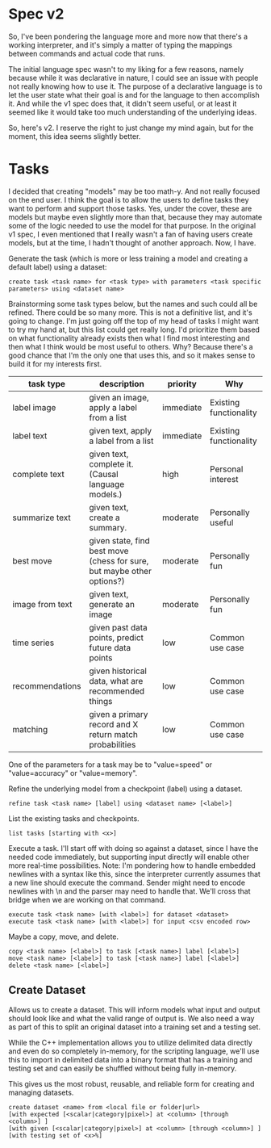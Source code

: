 # Spec v2

So, I've been pondering the language more and more now that there's a working interpreter, and it's simply a matter
of typing the mappings between commands and actual code that runs. 

The initial language spec wasn't to my liking for a few reasons, namely because while it was declarative in nature, I 
could see an issue with people not really knowing how to use it. The purpose of a declarative language is to let
the user state what their goal is and for the language to then accomplish it. And while the v1 spec does that,
it didn't seem useful, or at least it seemed like it would take too much understanding of the underlying ideas.

So, here's v2. I reserve the right to just change my mind again, but for the moment, this idea seems slightly better.

# Tasks

I decided that creating "models" may be too math-y. And not really focused on the end user. I think the goal is to
allow the users to define tasks they want to perform and support those tasks. Yes, under the cover, these are models
but maybe even slightly more than that, because they may automate some of the logic needed to use the model for that
purpose. In the original v1 spec, I even mentioned that I really wasn't a fan of having users create models, but at
the time, I hadn't thought of another approach. Now, I have.


Generate the task (which is more or less training a model and creating a default label) using a dataset:
```
create task <task name> for <task type> with parameters <task specific parameters> using <dataset name>
```

Brainstorming some task types below, but the names and such could all be refined. There could be so many more. This
is not a definitive list, and it's going to change. I'm just going off the top of my head of tasks I might want to 
try my hand at, but this list could get really long. I'd prioritize them based on what functionality already exists
then what I find most interesting and then what I think would be most useful to others. Why? Because there's a good
chance that I'm the only one that uses this, and so it makes sense to build it for my interests first.

| task type       | description                                                            | priority  | Why                    |
|-----------------|------------------------------------------------------------------------|-----------|------------------------|
| label image     | given an image, apply a label from a list                              | immediate | Existing functionality |
| label text      | given text, apply a label from a list                                  | immediate | Existing functionality |
| complete text   | given text, complete it. (Causal language models.)                     | high      | Personal interest      |
| summarize text  | given text, create a summary.                                          | moderate  | Personally useful      |
| best move       | given state, find best move (chess for sure, but maybe other options?) | moderate  | Personally fun         |
| image from text | given text, generate an image                                          | moderate  | Personally fun         |
| time series     | given past data points, predict future data points                     | low       | Common use case        |
| recommendations | given historical data, what are recommended things                     | low       | Common use case        | 
| matching        | given a primary record and X return match probabilities                | low       | Common use case        |

One of the parameters for a task may be to "value=speed" or "value=accuracy" or "value=memory".

Refine the underlying model from a checkpoint (label) using a dataset.
```
refine task <task name> [label] using <dataset name> [<label>]
```

List the existing tasks and checkpoints. 
```
list tasks [starting with <x>]
```

Execute a task. I'll start off with doing so against a dataset, since I have the needed code immediately, but 
supporting input directly will enable other more real-time possibilities. Note: I'm pondering how to handle 
embedded newlines with a syntax like this, since the interpreter currently assumes that a new line should execute
the command. Sender might need to encode newlines with \n and the parser may need to handle that. We'll cross that
bridge when we are working on that command.
```
execute task <task name> [with <label>] for dataset <dataset>
execute task <task name> [with <label>] for input <csv encoded row>
```

Maybe a copy, move, and delete.
```
copy <task name> [<label>] to task [<task name>] label [<label>]
move <task name> [<label>] to task [<task name>] label [<label>]
delete <task name> [<label>]
```

## Create Dataset

Allows us to create a dataset. This will inform models what input and output should look like and
what the valid range of output is. We also need a way as part of this to split an original dataset
into a training set and a testing set. 

While the C++ implementation allows you to utilize delimited data directly and even do so completely 
in-memory, for the scripting language, we'll use this to import in delimited data into a binary
format that has a training and testing set and can easily be shuffled without being fully in-memory.

This gives us the most robust, reusable, and reliable form for creating and managing datasets.

```
create dataset <name> from <local file or folder|url> 
[with expected [<scalar|category|pixel>] at <column> [through <column>] ] 
[with given [<scalar|category|pixel>] at <column> [through <column>] ]
[with testing set of <x>%]
```
